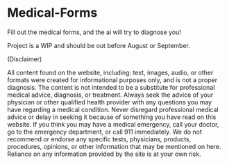# Medical-Forms
Fill out the medical forms, and the ai will try to diagnose you!

Project is a WIP and should be out before August or September.

(Disclaimer)

All content found on the website, including: text, images, audio, or other formats were created for informational purposes only, and is not a proper diagnosis. The content is not intended to be a substitute for professional medical advice, diagnosis, or treatment. Always seek the advice of your physician or other qualified health provider with any questions you may have regarding a medical condition. Never disregard professional medical advice or delay in seeking it because of something you have read on this website. If you think you may have a medical emergency, call your doctor, go to the emergency department, or call 911 immediately. We do not recommend or endorse any specific tests, physicians, products, procedures, opinions, or other information that may be mentioned on here. Reliance on any information provided by the site is at your own risk.
